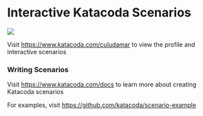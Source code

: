 # Interactive Katacoda Scenarios

[![](http://shields.katacoda.com/katacoda/culudamar/count.svg)](https://www.katacoda.com/culudamar "Get your profile on Katacoda.com")

Visit https://www.katacoda.com/culudamar to view the profile and interactive scenarios

### Writing Scenarios
Visit https://www.katacoda.com/docs to learn more about creating Katacoda scenarios

For examples, visit https://github.com/katacoda/scenario-example
